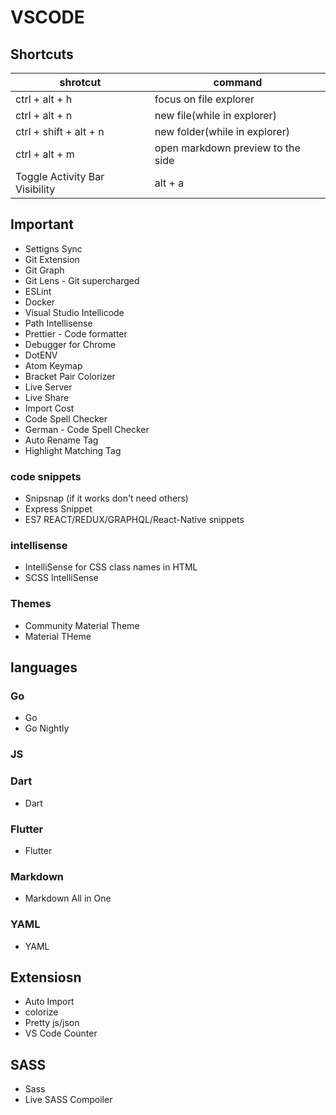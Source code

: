 # VSCODE

## Shortcuts
|shrotcut|command|
|---|---|
|ctrl + alt + h|focus on file explorer|
|ctrl + alt + n|new file(while in explorer)|
|ctrl + shift + alt + n|new folder(while in explorer)|
|ctrl + alt + m|open markdown preview to the side|
|Toggle Activity Bar Visibility|alt + a|

## Important
* Settigns Sync
* Git Extension
* Git Graph
* Git Lens - Git supercharged
* ESLint
* Docker
* Visual Studio Intellicode
* Path Intellisense
* Prettier - Code formatter
* Debugger for Chrome
* DotENV
* Atom Keymap
* Bracket Pair Colorizer
* Live Server
* Live Share
* Import Cost
* Code Spell Checker
* German - Code Spell Checker
* Auto Rename Tag
* Highlight Matching Tag

### code snippets
* Snipsnap (if it works don't need others)
* Express Snippet
* ES7 REACT/REDUX/GRAPHQL/React-Native snippets

### intellisense
* IntelliSense for CSS class names in HTML
* SCSS IntelliSense

### Themes
* Community Material Theme
* Material THeme

## languages
### Go
* Go
* Go Nightly 

### JS
### Dart
* Dart

### Flutter
* Flutter

### Markdown
* Markdown All in One

### YAML
* YAML

## Extensiosn
* Auto Import
* colorize
* Pretty js/json
* VS Code Counter

## SASS
* Sass
* Live SASS Compoiler









